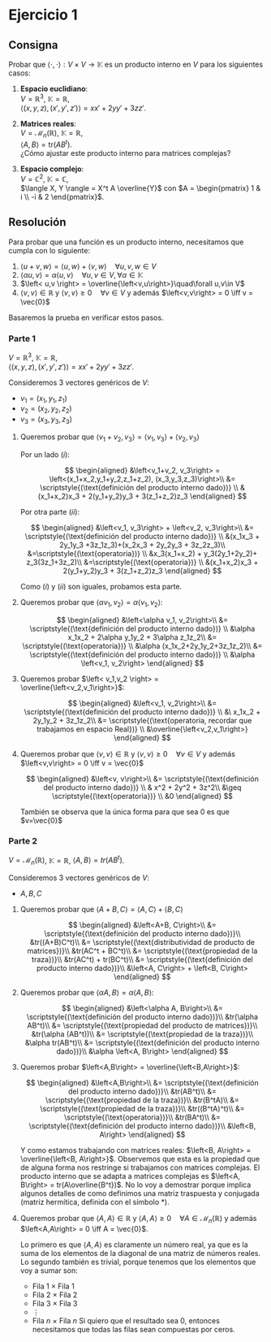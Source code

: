 # Ejercicio 1

## Consigna

Probar que $\langle \cdot, \cdot \rangle: V \times V \rightarrow \mathbb{K}$ es un producto interno en $V$ para los siguientes casos:  

1. **Espacio euclidiano**:  
   $V = \mathbb{R}^3$, $\mathbb{K} = \mathbb{R}$,  
   $\langle (x, y, z), (x', y', z') \rangle = xx' + 2yy' + 3zz'$.

2. **Matrices reales**:  
   $V = \mathcal{M}_n(\mathbb{R})$, $\mathbb{K} = \mathbb{R}$,  
   $\langle A, B \rangle = \text{tr}(AB^t)$.  
   ¿Cómo ajustar este producto interno para matrices complejas?

3. **Espacio complejo**:  
   $V = \mathbb{C}^2$, $\mathbb{K} = \mathbb{C}$,  
   $\langle X, Y \rangle = X^t A \overline{Y}$ con $A = \begin{pmatrix} 1 & i \\ -i & 2 \end{pmatrix}$.

## Resolución

Para probar que una función es un producto interno, necesitamos que cumpla con lo siguiente:

1. $\left<u+v, w\right> = \left<u,w\right> + \left<v,w\right>\quad\forall u,v,w\in V$
2. $\left<\alpha u, v\right> = \alpha\left<u, v\right>\quad \forall u,v\in V, \forall\alpha\in\mathbb{K}$
3. $\left< u,v \right> = \overline{\left<v,u\right>}\quad\forall u,v\in V$
4. $\left< v,v\right>\in\mathbb{R}$ y $\left<v,v\right> \geq 0 \quad\forall v\in V$ y además $\left<v,v\right> = 0 \iff v = \vec{0}$

Basaremos la prueba en verificar estos pasos.

### Parte 1

$V = \mathbb{R}^3$, $\mathbb{K} = \mathbb{R}$,  
$\langle (x, y, z), (x', y', z') \rangle = xx' + 2yy' + 3zz'$.  

Consideremos 3 vectores genéricos de $V$:
- $v_1=(x_1,y_1,z_1)$
- $v_2=(x_2,y_2,z_2)$
- $v_3=(x_3,y_3,z_3)$

1. Queremos probar que $\left<v_1+v_2, v_3\right> = \left<v_1, v_3\right> + \left<v_2, v_3\right>$

    Por un lado $(i)$:

    $$
    \begin{aligned}
    &\left<v_1+v_2, v_3\right> = \left<(x_1+x_2,y_1+y_2,z_1+z_2), (x_3,y_3,z_3)\right>\\
    &= \scriptstyle{(\text{definición del producto interno dado})} \\
    &(x_1+x_2)x_3 + 2(y_1+y_2)y_3 + 3(z_1+z_2)z_3
    \end{aligned}
    $$

    Por otra parte $(ii)$:

    $$
    \begin{aligned}
    &\left<v_1, v_3\right> + \left<v_2, v_3\right>\\
    &= \scriptstyle{(\text{definición del producto interno dado})} \\
    &(x_1x_3 + 2y_1y_3 +3z_1z_3)+(x_2x_3 + 2y_2y_3 + 3z_2z_3)\\
    &=\scriptstyle{(\text{operatoria})} \\
    &x_3(x_1+x_2) + y_3(2y_1+2y_2)+ z_3(3z_1+3z_2)\\
    &=\scriptstyle{(\text{operatoria})} \\
    &(x_1+x_2)x_3 + 2(y_1+y_2)y_3 + 3(z_1+z_2)z_3
    \end{aligned}
    $$

    Como $(i)$ y $(ii)$ son iguales, probamos esta parte.

2. Queremos probar que $\left<\alpha v_1, v_2\right> = \alpha \left<v_1, v_2\right>$:

    $$
    \begin{aligned}
    &\left<\alpha v_1, v_2\right>\\
    &= \scriptstyle{(\text{definición del producto interno dado})} \\
    &\alpha x_1x_2 + 2\alpha y_1y_2 + 3\alpha z_1z_2\\
    &= \scriptstyle{(\text{operatoria})} \\
    &\alpha (x_1x_2+2y_1y_2+3z_1z_2)\\
    &= \scriptstyle{(\text{definición del producto interno dado})} \\
    &\alpha \left<v_1, v_2\right>
    \end{aligned}
    $$

3. Queremos probar $\left< v_1,v_2 \right> = \overline{\left<v_2,v_1\right>}$:

    $$
    \begin{aligned}
    &\left<v_1, v_2\right>\\
    &= \scriptstyle{(\text{definición del producto interno dado})} \\
    &\ x_1x_2 + 2y_1y_2 + 3z_1z_2\\
    &= \scriptstyle{(\text{operatoria, recordar que trabajamos en espacio Real})} \\
    &\overline{\left<v_2,v_1\right>}
    \end{aligned}
    $$

4. Queremos probar que $\left< v,v\right>\in\mathbb{R}$ y $\left<v,v\right> \geq 0 \quad\forall v\in V$ y además $\left<v,v\right> = 0 \iff v = \vec{0}$

    $$
    \begin{aligned}
    &\left<v, v\right>\\
    &= \scriptstyle{(\text{definición del producto interno dado})} \\
    & x^2 + 2y^2 + 3z^2\\
    &\geq \scriptstyle{(\text{operatoria})} \\
    &0
    \end{aligned}
    $$

    También se observa que la única forma para que sea 0 es que $v=\vec{0}$

### Parte 2

$V = \mathcal{M}_n(\mathbb{R})$, $\mathbb{K} = \mathbb{R}$,
$\left<A, B\right> = tr(AB^t)$.

Consideremos 3 vectores genéricos de $V$:
- $A,B,C$

1. Queremos probar que $\left<A+B, C\right> = \left<A, C\right> + \left<B, C\right>$

    $$
    \begin{aligned}
    &\left<A+B, C\right>\\
    &= \scriptstyle{(\text{definición del producto interno dado})}\\
    &tr((A+B)C^t)\\
    &= \scriptstyle{(\text{distributividad de producto de matrices})}\\
    &tr(AC^t + BC^t)\\
    &= \scriptstyle{(\text{propiedad de la traza})}\\
    &tr(AC^t) + tr(BC^t)\\
    &= \scriptstyle{(\text{definición del producto interno dado})}\\
    &\left<A, C\right> + \left<B, C\right>
    \end{aligned}
    $$

2. Queremos probar que $\left<\alpha A, B\right> = \alpha \left<A, B\right>$:

    $$
    \begin{aligned}
    &\left<\alpha A, B\right>\\
    &= \scriptstyle{(\text{definición del producto interno dado})}\\
    &tr(\alpha AB^t)\\
    &= \scriptstyle{(\text{propiedad del producto de matrices})}\\
    &tr(\alpha (AB^t))\\
    &= \scriptstyle{(\text{propiedad de la traza})}\\
    &\alpha tr(AB^t)\\
    &= \scriptstyle{(\text{definición del producto interno dado})}\\
    &\alpha \left<A, B\right>
    \end{aligned}
    $$

3. Queremos probar $\left<A,B\right> = \overline{\left<B,A\right>}$:

    $$
    \begin{aligned}
    &\left<A,B\right>\\
    &= \scriptstyle{(\text{definición del producto interno dado})}\\
    &tr(AB^t)\\
    &= \scriptstyle{(\text{propiedad de la traza})}\\
    &tr(B^tA)\\
    &= \scriptstyle{(\text{propiedad de la traza})}\\
    &tr((B^tA)^t)\\
    &= \scriptstyle{(\text{operatoria})}\\
    &tr(BA^t)\\
    &= \scriptstyle{(\text{definición del producto interno dado})}\\
    &\left<B, A\right>
    \end{aligned}
    $$

    Y como estamos trabajando con matrices reales: $\left<B, A\right> = \overline{\left<B, A\right>}$. Observemos que esta es la propiedad que de alguna forma nos restringe si trabajamos con matrices complejas. El producto interno que se adapta a matrices complejas es $\left<A, B\right> = tr(A\overline{B^t})$. No lo voy a demostrar porque implica algunos detalles de como definimos una matriz traspuesta y conjugada (matriz hermítica, definida con el símbolo *).

4. Queremos probar que $\left< A,A\right>\in\mathbb{R}$ y $\left<A,A\right> \geq 0 \quad\forall A\in \mathcal{M}_n(\mathbb{R})$ y además $\left<A,A\right> = 0 \iff A = \vec{0}$.

    Lo primero es que $\left<A, A\right>$ es claramente un número real, ya que es la suma de los elementos de la diagonal de una matriz de números reales.
    Lo segundo también es trivial, porque tenemos que los elementos que voy a sumar son:
    - Fila 1 $\times$ Fila 1
    - Fila 2 $\times$ Fila 2
    - Fila 3 $\times$ Fila 3
    - $\vdots$
    - Fila $n$ $\times$ Fila $n$
    Si quiero que el resultado sea 0, entonces necesitamos que todas las filas sean compuestas por ceros.